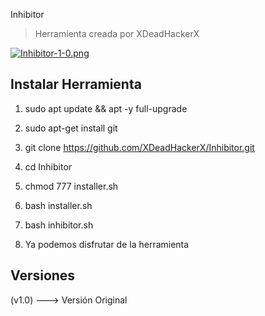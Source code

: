 Inhibitor

> Herramienta creada por XDeadHackerX

[![Inhibitor-1-0.png](https://i.postimg.cc/ZqGn29JY/Inhibitor-1-0.png)](https://postimg.cc/bGRq2wG4)


## Instalar Herramienta

1) sudo apt update && apt -y full-upgrade

2) sudo apt-get install git

3) git clone https://github.com/XDeadHackerX/Inhibitor.git

4) cd Inhibitor

5) chmod 777 installer.sh

6) bash installer.sh

7) bash inhibitor.sh

8) Ya podemos disfrutar de la herramienta

## Versiones

(v1.0) --->   Versión Original
